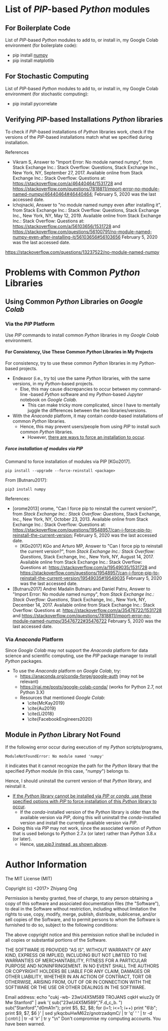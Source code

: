 #	List of *PIP*-based *Python* modules


##	For Boilerplate Code

List of *PIP*-based *Python* modules to add to, or install in, my Google Colab
	environment (for boilerplate code):
+ pip install [numpy](https://pypi.org/project/numpy/)
+ pip install matplotlib





##	For Stochastic Computing



List of *PIP*-based *Python* modules to add to, or install in, my Google Colab
environment (for stochastic computing):
+ pip install pycorrelate







##	Verifying *PIP*-based Installations *Python* libraries

To check if *PIP*-based installations of *Python* libraries work,
	check if the versions of the *PIP*-based installations match
	what we specified during installation.





References
+ Vikram S, Answer to "Import Error: No module named numpy", from
	Stack Exchange Inc.: Stack Overflow: Questions, Stack Exchange Inc.,
	New York, NY, September 27, 2017.
	Available online from Stack Exchange Inc.: Stack Overflow: Questions at:
		https://stackoverflow.com/a/46440464/1531728 and https://stackoverflow.com/questions/7818811/import-error-no-module-named-numpy/46440464#46440464;
		February 5, 2020 was the last accessed date.
+ lchojnacki, Answer to "no module named numpy even after installing it",
	from Stack Exchange Inc.: Stack Overflow: Questions, Stack Exchange Inc.,
	New York, NY, May 12, 2019.
	Available online from Stack Exchange Inc.: Stack Overflow: Questions at:
		https://stackoverflow.com/a/56103656/1531728 and https://stackoverflow.com/questions/56100791/no-module-named-numpy-even-after-installing-it/56103656#56103656
		February 5, 2020 was the last accessed date.





https://stackoverflow.com/questions/13237522/no-module-named-numpy








#	Problems with Common *Python* Libraries



##	Using Common *Python* Libraries on *Google Colab*

###	Via the *PIP* Platform

Use *PIP* commands to install common *Python* libraries in my *Google Colab*
	environment.





####	For Consistency, Use These Common *Python* Libraries in My Projects


For consistency, try to use these common *Python* libraries in my
	*Python*-based projects.
+ Endeavor (i.e., try to) use the same *Python* libraries, with the same versions,
	 in my *Python*-based projects.
	- Else, this may cause discrepancies to occur between my command-line
		-based *Python* software and my *Python*-based *Jupyter* notebook
		on *Google Colab*.
		* This can make tricky more complicated, since I have to mentally
			juggle the differences between the two libraries/versions.
+ With the *Anaconda* platform, it may contain *conda*-based installations of
	common *Python* libraries.
	- Hence, this may prevent users/people from using *PIP* to install such
		common *Python* libraries.
		* However, [there are ways to force an installation to occur](https://github.com/eda-ricercatore/admin-notes/blob/main/computer-languages/pip-modules.md#force-installation-of-modules-via-pip). 






#####	Force installation of modules via PIP

Command to force installation of modules via PIP [KGo2017].

	pip install --upgrade --force-reinstall <package>


From [Butnaru2017]:

	pip3 install numpy





References:
+ [orome2013] orome, "Can I force pip to reinstall the current version?", from *Stack Exchange Inc.: Stack Overflow: Questions*, Stack Exchange, Inc., New York, NY, October 23, 2013.
	Available online from Stack Exchange Inc.: Stack Overflow: Questions at: https://stackoverflow.com/questions/19548957/can-i-force-pip-to-reinstall-the-current-version;
		February 5, 2020 was the last accessed date.
	- [KGo2017] KGo and Arturo MP, Answer to "Can I force pip to reinstall the current version?", from *Stack Exchange Inc.: Stack Overflow: Questions*, Stack Exchange, Inc., New York, NY, August 14, 2017.
		Available online from Stack Exchange Inc.: Stack Overflow: Questions at:
			https://stackoverflow.com/a/19549035/1531728 and 	https://stackoverflow.com/questions/19548957/can-i-force-pip-to-reinstall-the-current-version/19549035#19549035
			February 5, 2020 was the last accessed date.
+ [Butnaru2017] Andrei Madalin Butnaru and Daniel Patru, Answer to "Import Error: No module named numpy", from *Stack Exchange Inc.: Stack Overflow: Questions*, Stack Exchange, Inc., New York, NY, December 14, 2017.
	Available online from Stack Exchange Inc.: Stack Overflow: Questions at:
		https://stackoverflow.com/a/35476722/1531728 and https://stackoverflow.com/questions/7818811/import-error-no-module-named-numpy/35476722#35476722
		February 5, 2020 was the last accessed date.






###	Via *Anaconda* Platform

Since *Google Colab* may not support the *Anaconda* platform for data science
	and scientific computing, use the *PIP* package manager to install *Python*
	packages.
+ To use the *Anaconda* platform on *Google Colab*, try:
	- https://anaconda.org/conda-forge/google-auth (may not be relevant)
	- https://rjai.me/posts/google-colab-conda/ (works for Python 2.7, not
		Python 3.X)
	- Resources that mentioned *Google Colab*:
		* \cite{McKay2019}
		* \cite{Au2019}
		* \cite{Li2018}
		* \cite{FacebookEngineers2020}


##	Module in *Python* Library Not Found

If the following error occur during execution of my *Python* scripts/programs,

	ModuleNotFoundError: No module named 'numpy'

it indicates that it cannot recognize the path for the *Python* library that the
	specified *Python* module (in this case, "*numpy*") belongs to.

Hence, I should uninstall the current version of that *Python* library, and reinstall
	it.
+ [If the *Python* library cannot be installed via *PIP* or *conda*, use these
	specified options with *PIP* to force installation of this *Python* library
	to occur](https://github.com/eda-ricercatore/admin-notes/blob/main/computer-languages/pip-modules.md#force-installation-of-modules-via-pip).
	- If the *conda*-installed version of the *Python* library is older than the
		available version via *PIP*, doing this will uninstall the
		*conda*-installed version and install the currently available version
		via *PIP*.
+ Doing this via *PIP* may not work, since the associated version of *Python*
	that is used belongs to *Python* 2.7.x (or later) rather than *Python* 3.8.x
	(or later).
	- Hence, [use *pip3* instead, as shown above](https://github.com/eda-ricercatore/admin-notes/blob/main/computer-languages/pip-modules.md#force-installation-of-modules-via-pip).
























#	Author Information

The MIT License (MIT)

Copyright (c) <2017> Zhiyang Ong

Permission is hereby granted, free of charge, to any person obtaining a copy of this software and associated documentation files (the "Software"), to deal in the Software without restriction, including without limitation the rights to use, copy, modify, merge, publish, distribute, sublicense, and/or sell copies of the Software, and to permit persons to whom the Software is furnished to do so, subject to the following conditions:

The above copyright notice and this permission notice shall be included in all copies or substantial portions of the Software.

THE SOFTWARE IS PROVIDED "AS IS", WITHOUT WARRANTY OF ANY KIND, EXPRESS OR IMPLIED, INCLUDING BUT NOT LIMITED TO THE WARRANTIES OF MERCHANTABILITY, FITNESS FOR A PARTICULAR PURPOSE AND NONINFRINGEMENT. IN NO EVENT SHALL THE AUTHORS OR COPYRIGHT HOLDERS BE LIABLE FOR ANY CLAIM, DAMAGES OR OTHER LIABILITY, WHETHER IN AN ACTION OF CONTRACT, TORT OR OTHERWISE, ARISING FROM, OUT OF OR IN CONNECTION WITH THE SOFTWARE OR THE USE OR OTHER DEALINGS IN THE SOFTWARE.

Email address: echo "cukj -wb- 23wU4X5M589 TROJANS cqkH wiuz2y 0f Mw Stanford" | awk '{ sub("23wU4X5M589","F.d_c_b. ") sub("Stanford","d0mA1n"); print $5, $2, $8; for (i=1; i<=1; i++) print "6\b"; print $9, $7, $6 }' | sed y/kqcbuHwM62z/gnotrzadqmC/ | tr 'q' ' ' | tr -d [:cntrl:] | tr -d 'ir' | tr y "\n"		Don't compromise my computing accounts. You have been warned.
